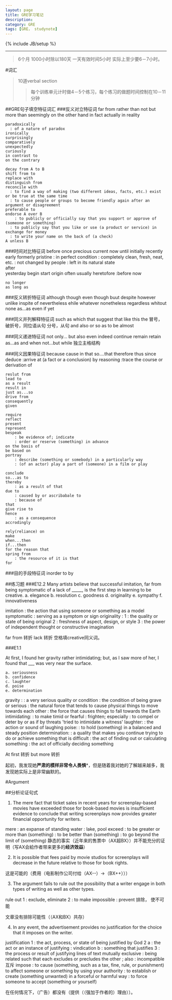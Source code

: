 ```yaml
---
layout: page
title: GRE学习笔记
description: 
category: GRE
tags: [GRE， studynote]
---
```

{% include JB/setup %}

---

>6个月 1000小时除以180天 一天有效时间5小时 实际上至少要6－7小时。

#词汇

>10道verbal section 
>>每个训练单元计时做4－5个练习，每个练习的做题时间控制在10－11 分钟

##GRE句子填空特征词汇
###反义对立特征词
	far from
	rather than
	not but
	more than
	seemingly
	on the other hand
	in fact
	actually
	in reality

	paradoxically
	  : of a nature of paradox
	ironically
	surprisingly
	comparatively
	unexpectedly
	curiously
	in contrast to 
	on the contrary 

	decay from A to B
	shift from to
	replace with
	distinguish from	
	reconcile with
	  : to find a way of making (two different ideas, facts, etc.) exist or be true at the same time
	  : to cause people or groups to become friendly again after an argument or disagreement			 	
	preferable to 			
	endorse A over B
		: to publicly or officially say that you support or approve of (someone or something)
	  : to publicly say that you like or use (a product or service) in exchange for money
	  : to write your name on the back of (a check) 	
	A unless B

###时间对比特征词
	before
	once 
	precious
	current
	now
	until
	initially
	recently
	early
	formerly
	pristine
		: in perfect condition : completely clean, fresh, neat, etc.
		: not changed by people : left in its natural state		
	after	
	yesterday
	begin
	start
	origin
	often
	usually
	heretofore
		:before now	
		
	no longer
	as long as
	
###反义转折特征词
	although
	though
	even though
	buut
	despite
	however
	unlike
	inspite of 
	nevertheless
	ehile
	whatever
	nonetheless
	regardless
	whitout
	none
	as...as
	even if
	yet

###同义并列解释特征词
	such as
	which
	that
	suggest that
	like
	this
	the
	冒号，破折号，同位语从句
	分号，从句
	and
	also
	or
	so as to be almost

###同义递进特征词
	not only... but also
	even
	indeed
	continue
	remain
	retain
	as...as
	and
	when
	not...but
	while
	独立主格结构

###同义因果特征词
	because
	cause
	in that
	so....that
	therefore
	thus
	since
	deduce
		:arrive at (a fact or a conclusion) by reasoning
		:trace the course or derivation of
	
	reslut from
	lead to
	as a result
	result in
	just as...so
	drive from
	consequently
	given

	require
	reflect
	present
	represent
	bespeak
		: be evidence of; indicate
		: order or reserve (something) in advance
	on the basis of 
	be based on
	portray
		: describe (something or somebody) in a particularly way
		: (of an actor) play a part of (someone) in a film or play
	
	conclude
	so...as to
	thereby	
		: as a result of that
	due to 
		: caused by or ascribabale to
		: because of
	that
	give rise to 
	hence
		: as a consequence
	accrodingly
	
	rely(reliance) on
	make
	when...then
	if...then
	for the reason that
	spring from
		: the resource of it is that
	for
	
###目的手段特征词
	inorder to 
	by

##练习题
###E12.2
Many artists believe that successful imitation, far from being symptomatic of a lack of _____, is the first step in learning to be creative.
	a. elegance
	b. resolution
	c. goodness
	d. originality
	e. sympathy
	f. innovativeness

imitation : the action that using someone or something as a model
symptomatic : serving as a symptom or sign
originality : 
	1 : the quality or state of being original
	2 : freshness of aspect, design, or style
	3 : the power of independent thought or constructive imagination

far from 转折 lack 转折 空格填creative同义词。

###E1.1
	
At first, I found her gravity rather intimidating; but, as I saw more of her, I found that ___ was very near the surface.

	a. seriousness
	b. confidence
	c. laughter
	d. poise
	e. determination

gravity : 
	: a very serious quality or condition : the condition of being grave or serious
	: the natural force that tends to cause physical things to move towards each other : the force that causes things to fall towards the Earth
intimidating:
	: to make timid or fearful : frighten; especially : to compel or deter by or as if by threats 'tried to intimidate a witness'
laughter:
	: the action or sound of laughing
poise:
	: to hold (something) in a balanced and steady position
determination:
	: a quality that makes you continue trying to do or achieve something that is difficult
	: the act of finding out or calculating something
	: the act of officially deciding something

At first 转折 but more 转折

起初，我发现她**严肃的模样非常令人畏惧***，但是随着我对她的了解越来越多，我发现她实际上是非常幽默的。


#Argument

##分析论证句式

1.	The mere fact that ticket sales in recent years for screenplay-based movies have exceeded those for book-based movies is insufficient evidence to conclude that writing screenplays now provides greater financial opportunity for writers.

mere :  an expanse of standing water : lake, pool
exceed 
	: to be greater or more than (something) : to be better than (something)
	: to go beyond the limit of (something)
静态的事实（近年来的售票中（AX超BX））并不能充分的证明（写AX会給作者带来更多的**经济效益**）

2. It is possible that fees paid by movie studios for screenplays will decrease in the future relative to those for book rights.

这是可能的（费用（电影制作公司付给（AX--）->（BX++）））

3. The argument fails to rule out the possibility that a writer engage in both types of writing as well as other types.

rule out 
	1 : exclude, eliminate 
	2 : to make impossible : prevent <heavy rain ruled out the picnic>
	排除， 使不可能

文章没有排除可能性（（AX和BX）共存）

4. In any event, the advertisement provides no justification for the choice that it imposes on the writer.

justification
	1 : the act, process, or state of being justified by God
	2 a : the act or an instance of justifying : vindication 
	   b : something that justifies
	3 : the process or result of justifying lines of text
mutually exclusive
	: being related such that each excludes or precludes the other <mutually exclusive events>; also : incompatible <their outlooks were not mutually exclusive> 互斥
impose
	: to cause (something, such as a tax, fine, rule, or punishment) to affect someone or something by using your authority
	: to establish or create (something unwanted) in a forceful or harmful way
	: to force someone to accept (something or yourself)

在任何情况下，（广告）都没有（提供（（强加于作者的）理由））。









	
	


